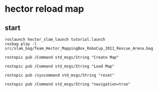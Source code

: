 # hector reload map

## start
    roslaunch hector_slam_launch tutorial.launch
    rosbag play -l src/slam_bag/Team_Hector_MappingBox_RoboCup_2011_Rescue_Arena.bag

    rostopic pub /Command std_msgs/String "Create Map"

    rostopic pub /Command std_msgs/String "Load Map"

    rostopic pub /syscommand std_msgs/String "reset"

    rostopic pub /Command std_msgs/String "navigation=true"